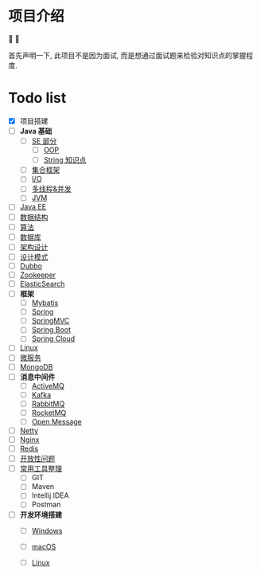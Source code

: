 # 项目介绍

:tada: :100:

首先声明一下, 此项目不是因为面试, 而是想通过面试题来检验对知识点的掌握程度.

# Todo list

- [x] 项目搭建
- [ ] **Java 基础**
    - [ ] [SE 部分](../java/se/)
        - [ ] [OOP](../java/se/oop_definition.md)
        - [ ] [String 知识点](../java/se/string_foreword.md)
    - [ ] [集合框架](../java/collection/)
    - [ ] [I/O](../java/io/)
    - [ ] [多线程&并发](../java/concurrent/)
    - [ ] [JVM](../java/jvm/)
- [ ] [Java EE](../java/ee/) 
- [ ] [数据结构](../structure/)
- [ ] [算法](../arithmetic/)
- [ ] [数据库](../db/)
- [ ] [架构设计](../design/)
- [ ] [设计模式](../design-patterns/)
- [ ] [Dubbo](../dubbo/)
- [ ] [Zookeeper](../zookeeper/)
- [ ] [ElasticSearch](../elastic-search/)
- [ ] **框架**
    - [ ] [Mybatis](../framework/mybatis/)
    - [ ] [Spring](../framework/spring/)
    - [ ] [SpringMVC](../framework/spring-mvc/)
    - [ ] [Spring Boot](../framework/spring-boot/)
    - [ ] [Spring Cloud](../framework/spring-cloud/)
- [ ] [Linux](../linux/)
- [ ] [微服务](../micro-service/)
- [ ] [MongoDB](../mongodb/)
- [ ] **消息中间件**
    - [ ] [ActiveMQ](../mq/activemq/)
    - [ ] [Kafka](../mq/kafka/)
    - [ ] [RabbitMQ](../mq/rabbitmq/)
    - [ ] [RocketMQ](../mq/rocketmq/)
    - [ ] [Open Message](../mq/open-message/)
- [ ] [Netty](../netty/)
- [ ] [Nginx](../nginx/)
- [ ] [Redis](../redis/)
- [ ] [开放性问题](../issue/)
- [ ] [常用工具整理](../tools/)
    - [ ] GIT
    - [ ] Maven
    - [ ] Intellij IDEA
    - [ ] Postman
- [ ] **开发环境搭建**
    - [ ] [Windows](../dev-env/windows-env/)
    - [ ] [macOS](../dev-env/mac-env/)
    - [ ] [Linux](../dev-env/linux-env/)




